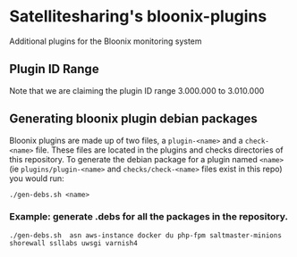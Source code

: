 # Satellitesharing's bloonix-plugins

Additional plugins for the Bloonix monitoring system


## Plugin ID Range

Note that we are claiming the plugin ID range 3.000.000 to 3.010.000

## Generating bloonix plugin debian packages

Bloonix plugins are made up of two files, a `plugin-<name>` and a
`check-<name>` file. These files are located in the plugins and checks 
directories of this repository. To generate the debian package for a 
plugin named `<name>` (ie `plugins/plugin-<name>` and `checks/check-<name>` 
files exist in this repo) you would run:

`./gen-debs.sh <name>`

### Example: generate .debs for all the packages in the repository.

`./gen-debs.sh  asn aws-instance docker du php-fpm saltmaster-minions shorewall ssllabs uwsgi varnish4`

